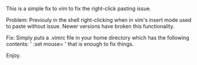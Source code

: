 This is a simple fix to vim to fix the right-click pasting issue.

Problem: Previouly in the shell right-clicking when in vim's insert mode used to paste without issue. Newer versions have broken this functionailty.

Fix: Simply puts a .vimrc file in your home directory which has the following contents: ' :set mouse= ' that is enough to fix things.

Enjoy.

